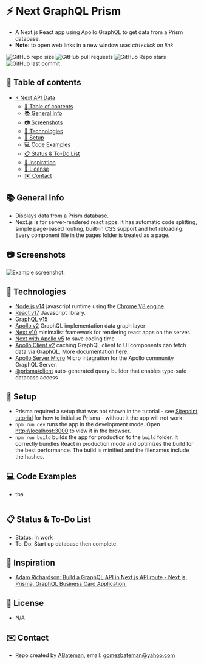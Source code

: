 # :zap: Next GraphQL Prism

* A Next.js React app using Apollo GraphQL to get data from a Prism database.
* **Note:** to open web links in a new window use: _ctrl+click on link_

![GitHub repo size](https://img.shields.io/github/repo-size/AndrewJBateman/next-graphql-prism?style=plastic)
![GitHub pull requests](https://img.shields.io/github/issues-pr/AndrewJBateman/next-graphql-prism?style=plastic)
![GitHub Repo stars](https://img.shields.io/github/stars/AndrewJBateman/next-graphql-prism?style=plastic)
![GitHub last commit](https://img.shields.io/github/last-commit/AndrewJBateman/next-graphql-prism?style=plastic)

## :page_facing_up: Table of contents

* [:zap: Next API Data](#zap-next-api-data)
  * [:page_facing_up: Table of contents](#page_facing_up-table-of-contents)
  * [:books: General Info](#books-general-info)
  * [:camera: Screenshots](#camera-screenshots)
  * [:signal_strength: Technologies](#signal_strength-technologies)
  * [:floppy_disk: Setup](#floppy_disk-setup)
  * [:computer: Code Examples](#computer-code-examples)
  * [:clipboard: Status & To-Do List](#clipboard-status--to-do-list)
  * [:clap: Inspiration](#clap-inspiration)
  * [:file_folder: License](#file_folder-license)
  * [:envelope: Contact](#envelope-contact)

## :books: General Info

* Displays data from a Prism database.
* Next.js is for server-rendered react apps. It has automatic code splitting, simple page-based routing, built-in CSS support and hot reloading. Every component file in the pages folder is treated as a page.

## :camera: Screenshots

![Example screenshot](./imgs/list.png).

## :signal_strength: Technologies

* [Node.js v14](https://nodejs.org/) javascript runtime using the [Chrome V8 engine](https://v8.dev/).
* [React v17](https://reactjs.org/) Javascript library.
* [GraphQL v15](https://github.com/graphql/graphql-js)
* [Apollo v2](https://www.apollographql.com/) GraphQL implementation data graph layer
* [Next v10](https://nextjs.org/) minimalist framework for rendering react apps on the server.
* [Next with Apollo v5](https://www.npmjs.com/package/next-with-apollo) to save coding time
* [Apollo Client v2](https://www.npmjs.com/package/apollo-client) caching GraphQL client to UI components can fetch data via GraphQL. More documentation [here](https://apollographql.com/docs/react/).
* [Apollo Server Micro](https://www.npmjs.com/package/apollo-server-micro) Micro integration for the Apollo community GraphQL Server.
* [@prisma/client](https://www.npmjs.com/package/@prisma/client) auto-generated query builder that enables type-safe database access

## :floppy_disk: Setup

* Prisma required a setup that was not shown in the tutorial - see [Sitepoint tutorial](https://www.sitepoint.com/nextjs-prisma-twitter-clone/) for how to initialise Prisma - without it the app will not work
* `npm run dev` runs the app in the development mode. Open [http://localhost:3000](http://localhost:3000) to view it in the browser.
* `npm run build` builds the app for production to the `build` folder. It correctly bundles React in production mode and optimizes the build for the best performance. The build is minified and the filenames include the hashes.

## :computer: Code Examples

* tba

```tsx

```

## :clipboard: Status & To-Do List

* Status: In work
* To-Do: Start up database then complete

## :clap: Inspiration

* [Adam Richardson: Build a GraphQL API in Next.js API route - Next.js, Prisma, GraphQL Business Card Application.](https://www.youtube.com/watch?v=Ywk25VRKkQo&t=748s)

## :file_folder: License

* N/A

## :envelope: Contact

* Repo created by [ABateman](https://github.com/AndrewJBateman), email: gomezbateman@yahoo.com
